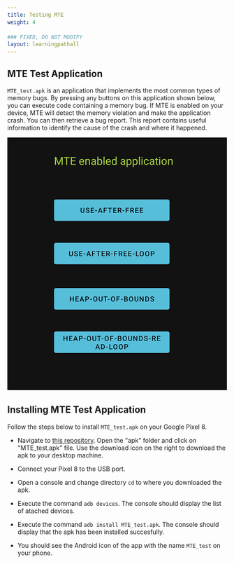 ```yaml
---
title: Testing MTE
weight: 4

### FIXED, DO NOT MODIFY
layout: learningpathall
---
```


## MTE Test Application

`MTE_test.apk` is an application that implements the most common types of memory bugs. By pressing any buttons on this application shown below, you can execute code containing a memory bug. If MTE is enabled on your device, MTE will detect the memory violation and make the application crash. You can then retrieve a bug report. This report contains useful information to identify the cause of the crash and where it happened.

![alt-text-2](pictures/04_mte_test_app.png "MTE test application implementing most comon memory bugs.")

## Installing MTE Test Application

Follow the steps below to install `MTE_test.apk` on your Google Pixel 8.


* Navigate to [this repository](https://github.com/rlopez3d/mte_test_app). Open the "apk" folder and click on "MTE_test.apk" file. Use the download icon on the right to download the apk to your desktop machine.

* Connect your Pixel 8 to the USB port.

* Open a console and change directory `cd` to where you downloaded the apk.

* Execute the command `adb devices`. The console should display the list of atached devices.

* Execute the command `adb install MTE_test.apk`. The console should display that the apk has been installed succesfully.

* You should see the Android icon of the app with the name `MTE_test` on your phone.






